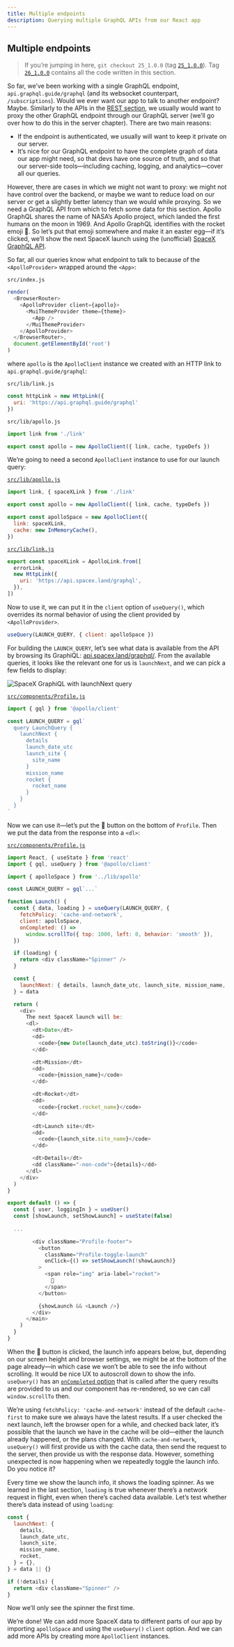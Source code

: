 ```yaml
---
title: Multiple endpoints
description: Querying multiple GraphQL APIs from our React app
---
```


## Multiple endpoints

> If you’re jumping in here, `git checkout 25_1.0.0` (tag [`25_1.0.0`](https://github.com/GraphQLGuide/guide/tree/25_1.0.0)). Tag [`26_1.0.0`](https://github.com/GraphQLGuide/guide/tree/26_1.0.0) contains all the code written in this section.

So far, we’ve been working with a single GraphQL endpoint, `api.graphql.guide/graphql` (and its websocket counterpart, `/subscriptions`). Would we ever want our app to talk to another endpoint? Maybe. Similarly to the APIs in the [REST section](rest.md), we usually would want to proxy the other GraphQL endpoint through our GraphQL server (we’ll go over how to do this in the server chapter). There are two main reasons: 

- If the endpoint is authenticated, we usually will want to keep it private on our server.
- It’s nice for our GraphQL endpoint to have the complete graph of data our app might need, so that devs have one source of truth, and so that our server-side tools—including caching, logging, and analytics—cover all our queries.

However, there are cases in which we might not want to proxy: we might not have control over the backend, or maybe we want to reduce load on our server or get a slightly better latency than we would while proxying. So we need a GraphQL API from which to fetch some data for this section. Apollo GraphQL shares the name of NASA’s Apollo project, which landed the first humans on the moon in 1969. And Apollo GraphQL identifies with the rocket emoji 🚀. So let’s put that emoji somewhere and make it an easter egg—if it’s clicked, we’ll show the next SpaceX launch using the (unofficial) [SpaceX GraphQL API](https://github.com/spacexland/api).

So far, all our queries know what endpoint to talk to because of the `<ApolloProvider>` wrapped around the `<App>`:

`src/index.js`

```js
render(
  <BrowserRouter>
    <ApolloProvider client={apollo}>
      <MuiThemeProvider theme={theme}>
        <App />
      </MuiThemeProvider>
    </ApolloProvider>
  </BrowserRouter>,
  document.getElementById('root')
)
```

where `apollo` is the `ApolloClient` instance we created with an HTTP link to `api.graphql.guide/graphql`:

`src/lib/link.js`

```js
const httpLink = new HttpLink({
  uri: 'https://api.graphql.guide/graphql'
})
```

`src/lib/apollo.js`

```js
import link from './link'

export const apollo = new ApolloClient({ link, cache, typeDefs })
```

We’re going to need a second `ApolloClient` instance to use for our launch query:

[`src/lib/apollo.js`](https://github.com/GraphQLGuide/guide/blob/26_1.0.0/src/lib/apollo.js)

```js
import link, { spaceXLink } from './link'

export const apollo = new ApolloClient({ link, cache, typeDefs })

export const apolloSpace = new ApolloClient({
  link: spaceXLink,
  cache: new InMemoryCache(),
})
```

[`src/lib/link.js`](https://github.com/GraphQLGuide/guide/blob/26_1.0.0/src/lib/link.js)

```js
export const spaceXLink = ApolloLink.from([
  errorLink,
  new HttpLink({
    uri: 'https://api.spacex.land/graphql',
  }),
])
```

Now to use it, we can put it in the `client` option of `useQuery()`, which overrides its normal behavior of using the client provided by `<ApolloProvider>`.

```js
useQuery(LAUNCH_QUERY, { client: apolloSpace })
```

For building the `LAUNCH_QUERY`, let’s see what data is available from the API by browsing its GraphiQL: [api.spacex.land/graphql/](https://api.spacex.land/graphql/). From the available queries, it looks like the relevant one for us is `launchNext`, and we can pick a few fields to display:

![SpaceX GraphiQL with launchNext query](../../img/launch-next-query.png)

[`src/components/Profile.js`](https://github.com/GraphQLGuide/guide/blob/26_1.0.0/src/components/Profile.js)

```js
import { gql } from '@apollo/client'

const LAUNCH_QUERY = gql`
  query LaunchQuery {
    launchNext {
      details
      launch_date_utc
      launch_site {
        site_name
      }
      mission_name
      rocket {
        rocket_name
      }
    }
  }
`
```

Now we can use it—let’s put the 🚀 button on the bottom of `Profile`. Then we put the data from the response into a `<dl>`:

[`src/components/Profile.js`](https://github.com/GraphQLGuide/guide/blob/26_1.0.0/src/components/Profile.js)

```js
import React, { useState } from 'react'
import { gql, useQuery } from '@apollo/client'

import { apolloSpace } from '../lib/apollo'

const LAUNCH_QUERY = gql`...`

function Launch() {
  const { data, loading } = useQuery(LAUNCH_QUERY, {
    fetchPolicy: 'cache-and-network',
    client: apolloSpace,
    onCompleted: () =>
      window.scrollTo({ top: 1000, left: 0, behavior: 'smooth' }),
  })

  if (loading) {
    return <div className="Spinner" />
  }

  const {
    launchNext: { details, launch_date_utc, launch_site, mission_name, rocket },
  } = data

  return (
    <div>
      The next SpaceX launch will be:
      <dl>
        <dt>Date</dt>
        <dd>
          <code>{new Date(launch_date_utc).toString()}</code>
        </dd>

        <dt>Mission</dt>
        <dd>
          <code>{mission_name}</code>
        </dd>

        <dt>Rocket</dt>
        <dd>
          <code>{rocket.rocket_name}</code>
        </dd>

        <dt>Launch site</dt>
        <dd>
          <code>{launch_site.site_name}</code>
        </dd>

        <dt>Details</dt>
        <dd className="-non-code">{details}</dd>
      </dl>
    </div>
  )
}

export default () => {
  const { user, loggingIn } = useUser()
  const [showLaunch, setShowLaunch] = useState(false)
  
  ...

        <div className="Profile-footer">
          <button
            className="Profile-toggle-launch"
            onClick={() => setShowLaunch(!showLaunch)}
          >
            <span role="img" aria-label="rocket">
              🚀
            </span>
          </button>

          {showLaunch && <Launch />}
        </div>
      </main>
    )
  }
}
```

When the 🚀 button is clicked, the launch info appears below, but, depending on our screen height and browser settings, we might be at the bottom of the page already—in which case we won’t be able to see the info without scrolling. It would be nice UX to autoscroll down to show the info. `useQuery()` has an [`onCompleted` option](https://www.apollographql.com/docs/react/api/react/hooks/#params) that is called after the query results are provided to us and our component has re-rendered, so we can call `window.scrollTo` then.

We’re using `fetchPolicy: 'cache-and-network'` instead of the default `cache-first` to make sure we always have the latest results. If a user checked the next launch, left the browser open for a while, and checked back later, it’s possible that the launch we have in the cache will be old—either the launch already happened, or the plans changed. With `cache-and-network`, `useQuery()` will first provide us with the cache data, then send the request to the server, then provide us with the response data. However, something unexpected is now happening when we repeatedly toggle the launch info. Do you notice it?

Every time we show the launch info, it shows the loading spinner. As we learned in the last section, `loading` is true whenever there’s a network request in flight, even when there’s cached data available.
Let’s test whether there’s data instead of using `loading`:

```js
const {
  launchNext: {
    details,
    launch_date_utc,
    launch_site,
    mission_name,
    rocket,
  } = {},
} = data || {}

if (!details) {
  return <div className="Spinner" />
}
```

Now we’ll only see the spinner the first time.

We’re done! We can add more SpaceX data to different parts of our app by importing `apolloSpace` and using the `useQuery()` `client` option. And we can add more APIs by creating more `ApolloClient` instances.

